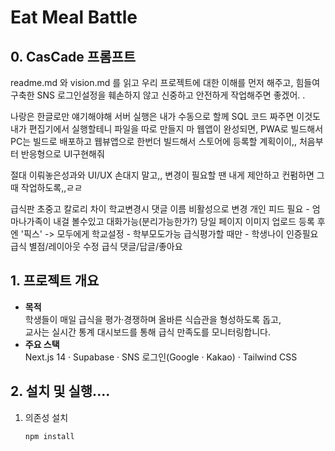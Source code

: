 # Eat Meal Battle

## 0. CasCade 프롬프트

readme.md 와   vision.md 를  읽고  우리 프로젝트에 대한 이해를 먼저 해주고,    힘들여 구축한 SNS 로그인설정을 훼손하지 않고 신중하고 안전하게 작업해주면 좋겠어. . 

나랑은 한글로만 얘기해야해
서버 실행은 내가 수동으로 할께
SQL 코드 짜주면   이것도 내가  편집기에서 실행할테니 파일을 따로 만들지 마
웹앱이 완성되면, PWA로 빌드해서  PC는 빌드로 배포하고
웹뷰앱으로 한번더 빌드해서  스토어에 등록할 계획이이,, 처음부터  반응형으로 UI구현해줘

절대   이뤄놓은성과와   UI/UX   손대지 말고,,    변경이 필요할 땐  내게  제안하고 컨펌하면 그때 작업하도록,,ㄹㄹ

급식판  초중고 칼로리 차이
학교변경시 댓글 이름 비활성으로 변경
개인 피드 필요 - 엄마나가족이 내걸 볼수있고 대화가능(분리가능한가?)
당일 페이지 이미지 업로드 등록 후엔  '픽스' -> 모두에게
학교설정 - 학부모도가능
급식평가할 때만 - 학생나이 인증필요
급식 별점/레이아웃 수정 급식 댓글/답글/좋아요


## 1. 프로젝트 개요
- **목적**  
  학생들이 매일 급식을 평가·경쟁하며 올바른 식습관을 형성하도록 돕고,  
  교사는 실시간 통계 대시보드를 통해 급식 만족도를 모니터링합니다.
- **주요 스택**  
  Next.js 14 · Supabase · SNS 로그인(Google · Kakao) · Tailwind CSS

## 2. 설치 및 실행....  

1. 의존성 설치  
   ```bash
   npm install
